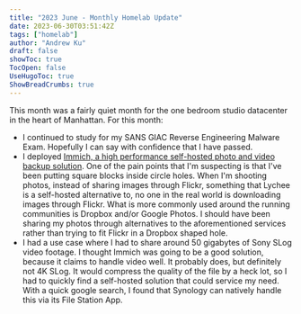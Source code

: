 ```yaml
---
title: "2023 June - Monthly Homelab Update"
date: 2023-06-30T03:51:42Z
tags: ["homelab"]
author: "Andrew Ku"
draft: false
showToc: true
TocOpen: false
UseHugoToc: true
ShowBreadCrumbs: true
---
```


This month was a fairly quiet month for the one bedroom studio datacenter in the heart of Manhattan. For this month: 
- I continued to study for my SANS GIAC Reverse Engineering Malware Exam. Hopefully I can say with confidence that I have passed.
- I deployed [Immich, a high performance self-hosted photo and video backup solution](https://github.com/immich-app/immich). One of the pain points that I'm suspecting is that I've been putting square blocks inside circle holes. When I'm shooting photos, instead of sharing images through Flickr, something that Lychee is a self-hosted alternative to, no one in the real world is downloading images through Flickr. What is more commonly used around the running communities is Dropbox and/or Google Photos. I should have been sharing my photos through alternatives to the aforementioned services rather than trying to fit Flickr in a Dropbox shaped hole.
- I had a use case where I had to share around 50 gigabytes of Sony SLog video footage. I thought Immich was going to be a good solution, because it claims to handle video well. It probably does, but definitely not 4K SLog. It would compress the quality of the file by a heck lot, so I had to quickly find a self-hosted solution that could service my need. With a quick google search, I found that Synology can natively handle this via its File Station App. 

